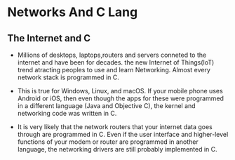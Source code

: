 # Networks And C Lang 

## The Internet and C 

  - Millions of desktops, laptops,routers and servers conneted to the internet and have been for decades. the new Internet of Things(IoT) trend atracting peoples to use and learn Networking. Almost every network stack is programmed in C.
  
  - This is true for Windows, Linux, and macOS. If your mobile phone uses Android or iOS, then even though the apps for these were programmed in a different language (Java and Objective C), the kernel and networking code was written in C. 
  
  - It is very likely that the network routers that your internet data goes through are programmed in C. Even if the user interface and higher-level functions of your modem or router are programmed in another language, the networking drivers are still probably implemented in C.
  

